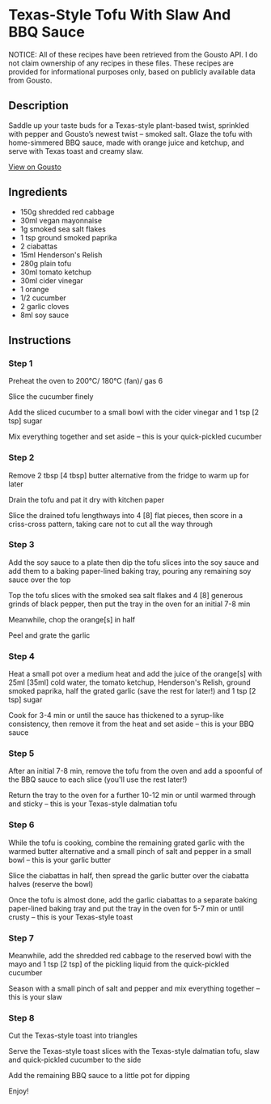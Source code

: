 # Texas-Style Tofu With Slaw And BBQ Sauce

NOTICE: All of these recipes have been retrieved from the Gousto API. I do not claim ownership of any recipes in these files. These recipes are provided for informational purposes only, based on publicly available data from Gousto.

## Description

Saddle up your taste buds for a Texas-style plant-based twist, sprinkled with pepper and Gousto’s newest twist – smoked salt. Glaze the tofu with home-simmered BBQ sauce, made with orange juice and ketchup, and serve with Texas toast and creamy slaw. 

[View on Gousto](https://www.gousto.co.uk/recipes/cookbook/texas-style-tofu-with-slaw-and-bbq-sauce)

## Ingredients

- 150g shredded red cabbage
- 30ml vegan mayonnaise
- 1g smoked sea salt flakes
- 1 tsp ground smoked paprika
- 2 ciabattas
- 15ml Henderson's Relish
- 280g plain tofu
- 30ml tomato ketchup
- 30ml cider vinegar
- 1 orange
- 1/2 cucumber
- 2 garlic cloves
- 8ml soy sauce

## Instructions


### Step 1

Preheat the oven to 200°C/ 180°C (fan)/ gas 6

Slice the cucumber finely

Add the sliced cucumber to a small bowl with the cider vinegar and 1 tsp <span class="text-danger">[2 tsp] </span>sugar

Mix everything together and set aside – this is your quick-pickled cucumber


### Step 2

Remove 2 tbsp <span class="text-danger">[4 tbsp]</span> butter alternative from the fridge to warm up for later

Drain the tofu and pat it dry with kitchen paper

Slice the drained tofu lengthways into 4<span class="text-danger"> [8]</span> flat pieces, then score in a criss-cross pattern, taking care not to cut all the way through


### Step 3

Add the soy sauce to a plate then dip the tofu slices into the soy sauce and add them to a baking paper-lined baking tray, pouring any remaining soy sauce over the top

Top the tofu slices with the smoked sea salt flakes and 4 <span class="text-danger">[8]</span> generous grinds of black pepper, then put the tray in the oven for an initial 7-8 min

Meanwhile, chop the orange<span class="text-danger">[s] </span>in half

Peel and grate the garlic


### Step 4

Heat a small pot over a medium heat and add the juice of the orange<span class="text-danger">[s]</span> with 25ml <span class="text-danger">[35ml] </span>cold water, the tomato ketchup, Henderson's Relish, ground smoked paprika, half the grated garlic (save the rest for later!) and 1 tsp <span class="text-danger">[2 tsp]</span> sugar

Cook for 3-4 min or until the sauce has thickened to a syrup-like consistency, then remove it from the heat and set aside – this is your BBQ sauce


### Step 5

After an initial 7-8 min, remove the tofu from the oven and add a spoonful of the BBQ sauce to each slice (you'll use the rest later!)

Return the tray to the oven for a further 10-12 min or until warmed through and sticky – this is your Texas-style dalmatian tofu


### Step 6

While the tofu is cooking, combine the remaining grated garlic with the warmed<span class="text-danger"> </span>butter alternative and a small pinch of salt and pepper in a small bowl – this is your garlic butter

Slice the ciabattas in half, then spread the garlic butter over the ciabatta halves (reserve the bowl)

Once the tofu is almost done, add the garlic ciabattas to a separate baking paper-lined baking tray and put the tray in the oven for 5-7 min or until crusty – this is your Texas-style toast


### Step 7

Meanwhile, add the shredded red cabbage to the reserved bowl with the mayo and 1 tsp <span class="text-danger">[2 tsp] </span>of the pickling liquid from the quick-pickled cucumber

Season with a small pinch of salt and pepper and mix everything together – this is your slaw

### Step 8

Cut the Texas-style toast into triangles

Serve the Texas-style toast slices with the Texas-style dalmatian tofu, slaw and quick-pickled cucumber to the side

Add the remaining BBQ sauce to a little pot for dipping

Enjoy!

